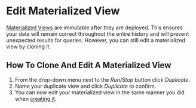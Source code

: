 # Edit Materialized View

[Materialized Views](/MaterializedViews/README.md) are immutable after they are deployed. This ensures your data will remain correct throughout the entire history and will prevent unexpected results for queries. However, you can still edit a materialized view by cloning it. 

## How To Clone And Edit A Materialized View
1. From the drop-down menu next to the _Run/Stop_ button click _Duplicate_.
2. Name your duplicate view and click _Duplicate_ to confirm.
3. You can now edit your materialized view in the same manner you did when [creating it](/MaterializedViews/create.md).



